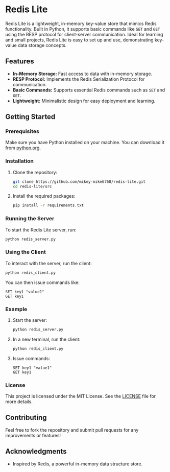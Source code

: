 # Redis Lite

Redis Lite is a lightweight, in-memory key-value store that mimics Redis functionality. Built in Python, it supports basic commands like `SET` and `GET` using the RESP protocol for client-server communication. Ideal for learning and small projects, Redis Lite is easy to set up and use, demonstrating key-value data storage concepts.

## Features

- **In-Memory Storage:** Fast access to data with in-memory storage.
- **RESP Protocol:** Implements the Redis Serialization Protocol for communication.
- **Basic Commands:** Supports essential Redis commands such as `SET` and `GET`.
- **Lightweight:** Minimalistic design for easy deployment and learning.

## Getting Started

### Prerequisites

Make sure you have Python installed on your machine. You can download it from [python.org](https://www.python.org/).

### Installation

1. Clone the repository:
   ```bash
   git clone https://github.com/mikey-mike6768/redis-lite.git
   cd redis-lite/src
   ```

2. Install the required packages:
   ```bash
   pip install -r requirements.txt
   ```

### Running the Server

To start the Redis Lite server, run:
```bash
python redis_server.py
```

### Using the Client

To interact with the server, run the client:
```bash
python redis_client.py
```

You can then issue commands like:
```
SET key1 "value1"
GET key1
```

### Example

1. Start the server:
   ```bash
   python redis_server.py
   ```

2. In a new terminal, run the client:
   ```bash
   python redis_client.py
   ```

3. Issue commands:
   ```
   SET key1 "value1"
   GET key1
   ```

### License

This project is licensed under the MIT License. See the [LICENSE](LICENSE) file for more details.
## Contributing

Feel free to fork the repository and submit pull requests for any improvements or features!

## Acknowledgments

- Inspired by Redis, a powerful in-memory data structure store.
